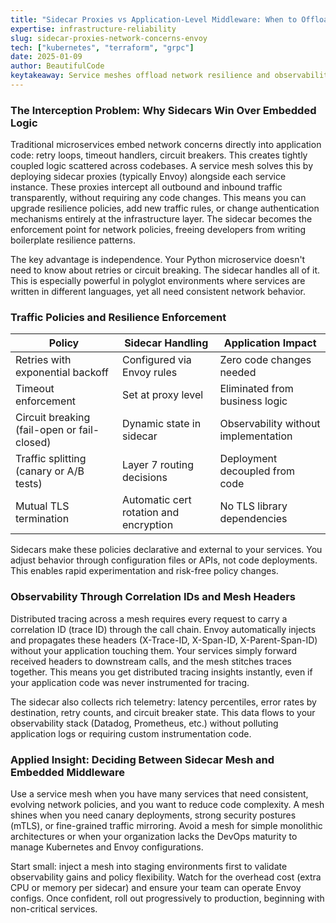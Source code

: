 ```yaml
---
title: "Sidecar Proxies vs Application-Level Middleware: When to Offload Network Concerns to Envoy"
expertise: infrastructure-reliability
slug: sidecar-proxies-network-concerns-envoy
tech: ["kubernetes", "terraform", "grpc"]
date: 2025-01-09
author: BeautifulCode
keytakeaway: Service meshes offload network resilience and observability concerns to infrastructure, eliminating boilerplate from application code and enabling consistent, policy-driven behavior across polyglot microservices.
---
```


### The Interception Problem: Why Sidecars Win Over Embedded Logic

Traditional microservices embed network concerns directly into application code: retry loops, timeout handlers, circuit breakers. This creates tightly coupled logic scattered across codebases. A service mesh solves this by deploying sidecar proxies (typically Envoy) alongside each service instance. These proxies intercept all outbound and inbound traffic transparently, without requiring any code changes. This means you can upgrade resilience policies, add new traffic rules, or change authentication mechanisms entirely at the infrastructure layer. The sidecar becomes the enforcement point for network policies, freeing developers from writing boilerplate resilience patterns.

The key advantage is independence. Your Python microservice doesn't need to know about retries or circuit breaking. The sidecar handles all of it. This is especially powerful in polyglot environments where services are written in different languages, yet all need consistent network behavior.

### Traffic Policies and Resilience Enforcement

| Policy | Sidecar Handling | Application Impact |
|--------|------------------|-------------------|
| Retries with exponential backoff | Configured via Envoy rules | Zero code changes needed |
| Timeout enforcement | Set at proxy level | Eliminated from business logic |
| Circuit breaking (fail-open or fail-closed) | Dynamic state in sidecar | Observability without implementation |
| Traffic splitting (canary or A/B tests) | Layer 7 routing decisions | Deployment decoupled from code |
| Mutual TLS termination | Automatic cert rotation and encryption | No TLS library dependencies |

Sidecars make these policies declarative and external to your services. You adjust behavior through configuration files or APIs, not code deployments. This enables rapid experimentation and risk-free policy changes.

### Observability Through Correlation IDs and Mesh Headers

Distributed tracing across a mesh requires every request to carry a correlation ID (trace ID) through the call chain. Envoy automatically injects and propagates these headers (X-Trace-ID, X-Span-ID, X-Parent-Span-ID) without your application touching them. Your services simply forward received headers to downstream calls, and the mesh stitches traces together. This means you get distributed tracing insights instantly, even if your application code was never instrumented for tracing.

The sidecar also collects rich telemetry: latency percentiles, error rates by destination, retry counts, and circuit breaker state. This data flows to your observability stack (Datadog, Prometheus, etc.) without polluting application logs or requiring custom instrumentation code.

### Applied Insight: Deciding Between Sidecar Mesh and Embedded Middleware

Use a service mesh when you have many services that need consistent, evolving network policies, and you want to reduce code complexity. A mesh shines when you need canary deployments, strong security postures (mTLS), or fine-grained traffic mirroring. Avoid a mesh for simple monolithic architectures or when your organization lacks the DevOps maturity to manage Kubernetes and Envoy configurations.

Start small: inject a mesh into staging environments first to validate observability gains and policy flexibility. Watch for the overhead cost (extra CPU or memory per sidecar) and ensure your team can operate Envoy configs. Once confident, roll out progressively to production, beginning with non-critical services.
